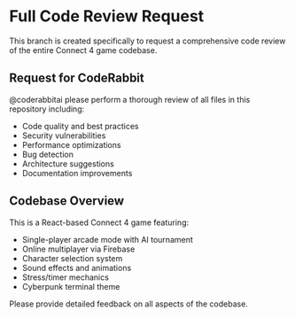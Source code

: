 # Full Code Review Request

This branch is created specifically to request a comprehensive code review of the entire Connect 4 game codebase.

## Request for CodeRabbit

@coderabbitai please perform a thorough review of all files in this repository including:

- Code quality and best practices
- Security vulnerabilities 
- Performance optimizations
- Bug detection
- Architecture suggestions
- Documentation improvements

## Codebase Overview

This is a React-based Connect 4 game featuring:
- Single-player arcade mode with AI tournament
- Online multiplayer via Firebase
- Character selection system
- Sound effects and animations
- Stress/timer mechanics
- Cyberpunk terminal theme

Please provide detailed feedback on all aspects of the codebase.